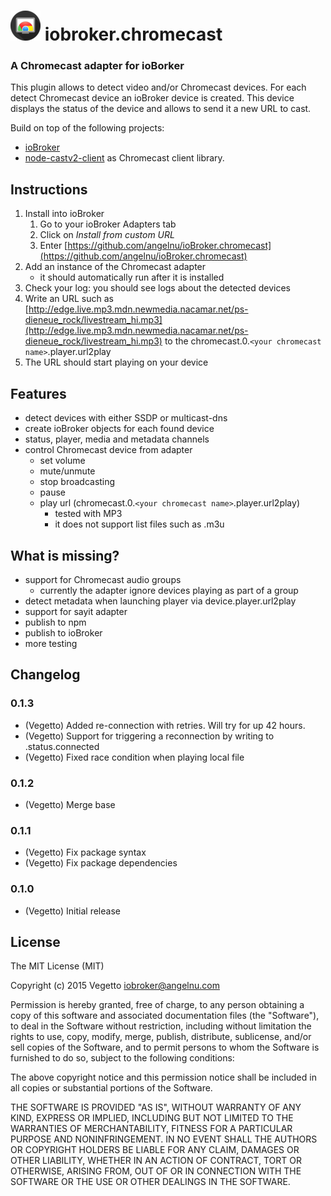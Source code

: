 ![Logo](admin/chromecast.png)
iobroker.chromecast
=============
### A Chromecast adapter for ioBorker

This plugin allows to detect video and/or Chromecast devices. For each detect Chromecast device an ioBroker device is created. This device displays the status of the device and allows to send it a new URL to cast.

Build on top of the following projects:
  * [ioBroker](http://www.iobroker.net)
  * [node-castv2-client](https://github.com/thibauts/node-castv2-client) as Chromecast client library.

Instructions
------------

1. Install into ioBroker
   1. Go to your ioBroker Adapters tab
   2. Click on *Install from custom URL*
   3. Enter [https://github.com/angelnu/ioBroker.chromecast](https://github.com/angelnu/ioBroker.chromecast)
2. Add an instance of the Chromecast adapter
   * it should automatically run after it is installed
3. Check your log: you should see logs about the detected devices
4. Write an URL such as [http://edge.live.mp3.mdn.newmedia.nacamar.net/ps-dieneue_rock/livestream_hi.mp3](http://edge.live.mp3.mdn.newmedia.nacamar.net/ps-dieneue_rock/livestream_hi.mp3) to the chromecast.0.`<your chromecast name>`.player.url2play
5. The URL should start playing on your device

Features
--------

* detect devices with either SSDP or multicast-dns
* create ioBroker objects for each found device
* status, player, media and metadata channels
* control Chromecast device from adapter
  * set volume
  * mute/unmute
  * stop broadcasting
  * pause
  * play url (chromecast.0.`<your chromecast name>`.player.url2play)
    * tested with MP3
    * it does not support list files such as .m3u

What is missing?
----------------

* support for Chromecast audio groups
  * currently the adapter ignore devices playing as part of a group
* detect metadata when launching player via device.player.url2play
* support for sayit adapter
* publish to npm
* publish to ioBroker
* more testing


Changelog
---------

### 0.1.3
* (Vegetto) Added re-connection with retries. Will try for up 42 hours.
* (Vegetto) Support for triggering a reconnection by writing to <device>.status.connected
* (Vegetto) Fixed race condition when playing local file

### 0.1.2
* (Vegetto) Merge base

### 0.1.1
* (Vegetto) Fix package syntax
* (Vegetto) Fix package dependencies

### 0.1.0
* (Vegetto) Initial release

License
--------
The MIT License (MIT)

Copyright (c) 2015 Vegetto <iobroker@angelnu.com>

Permission is hereby granted, free of charge, to any person obtaining a copy
of this software and associated documentation files (the "Software"), to deal
in the Software without restriction, including without limitation the rights
to use, copy, modify, merge, publish, distribute, sublicense, and/or sell
copies of the Software, and to permit persons to whom the Software is
furnished to do so, subject to the following conditions:

The above copyright notice and this permission notice shall be included in
all copies or substantial portions of the Software.

THE SOFTWARE IS PROVIDED "AS IS", WITHOUT WARRANTY OF ANY KIND, EXPRESS OR
IMPLIED, INCLUDING BUT NOT LIMITED TO THE WARRANTIES OF MERCHANTABILITY,
FITNESS FOR A PARTICULAR PURPOSE AND NONINFRINGEMENT. IN NO EVENT SHALL THE
AUTHORS OR COPYRIGHT HOLDERS BE LIABLE FOR ANY CLAIM, DAMAGES OR OTHER
LIABILITY, WHETHER IN AN ACTION OF CONTRACT, TORT OR OTHERWISE, ARISING FROM,
OUT OF OR IN CONNECTION WITH THE SOFTWARE OR THE USE OR OTHER DEALINGS IN
THE SOFTWARE.
